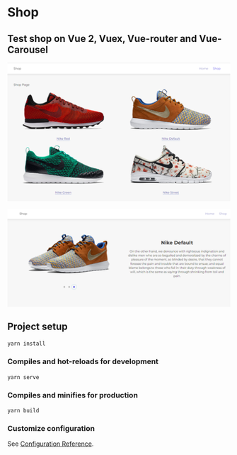 # Shop
## Test shop on Vue 2, Vuex, Vue-router and Vue-Carousel


![](./src/assets/img/screen_1.png)

![](./src/assets/img/screen_2.png)

## Project setup
```
yarn install
```

### Compiles and hot-reloads for development
```
yarn serve
```

### Compiles and minifies for production
```
yarn build
```

### Customize configuration
See [Configuration Reference](https://cli.vuejs.org/config/).
